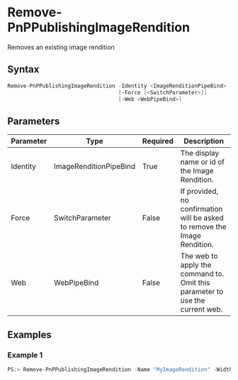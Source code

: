 # Remove-PnPPublishingImageRendition
Removes an existing image rendition
## Syntax
```powershell
Remove-PnPPublishingImageRendition -Identity <ImageRenditionPipeBind>
                                   [-Force [<SwitchParameter>]]
                                   [-Web <WebPipeBind>]
```


## Parameters
Parameter|Type|Required|Description
---------|----|--------|-----------
|Identity|ImageRenditionPipeBind|True|The display name or id of the Image Rendition.|
|Force|SwitchParameter|False|If provided, no confirmation will be asked to remove the Image Rendition.|
|Web|WebPipeBind|False|The web to apply the command to. Omit this parameter to use the current web.|
## Examples

### Example 1
```powershell
PS:> Remove-PnPPublishingImageRendition -Name "MyImageRendition" -Width 800 -Height 600
```

